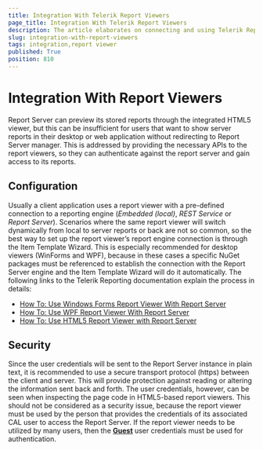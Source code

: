 ```yaml
---
title: Integration With Telerik Report Viewers
page_title: Integration With Telerik Report Viewers
description: The article elaborates on connecting and using Telerik Report Server from a Telerik Report Viewer
slug: integration-with-report-viewers
tags: integration,report viewer
published: True
position: 810
---
```


# Integration With Report Viewers

Report Server can preview its stored reports through the integrated HTML5 viewer, but this can be insufficient for users that want to show server reports in their desktop or web application without redirecting to Report Server manager. This is addressed by providing the necessary APIs to the report viewers, so they can authenticate against the report server and gain access to its reports. 

## Configuration ##
Usually a client application uses a report viewer with a pre-defined connection to a reporting engine (*Embedded (local)*, *REST Service* or *Report Server*). Scenarios where the same report viewer will switch dynamically from local to server reports or back are not so common, so the best way to set up the report viewer’s report engine connection is through the Item Template Wizard. This is especially recommended for desktop viewers (WinForms and WPF), because in these cases a specific NuGet packages must be referenced to establish the connection with the Report Server engine and the Item Template Wizard will do it automatically. The following links to the Telerik Reporting documentation explain the process in details:
* [How To: Use Windows Forms Report Viewer With Report Server](https://docs.telerik.com/reporting/winforms-viewer-howto-use-it-with-reportserver)
* [How To: Use WPF Report Viewer With Report Server](https://docs.telerik.com/reporting/wpf-report-viewer-howto-use-it-with-reportserver)
* [How To: Use HTML5 Report Viewer with Report Server](https://docs.telerik.com/reporting/html5-report-viewer-howto-use-it-with-reportserver)

## Security ##
Since the user credentials will be sent to the Report Server instance in plain text, it is recommended to use a secure transport protocol (https) between the client and server. This will provide protection against reading or altering the information sent back and forth. 
The user credentials, however, can be seen when inspecting the page code in HTML5-based report viewers. This should not be considered as a security issue, because the report viewer must be used by the person that provides the credentials of its associated CAL user to access the Report Server. If the report viewer needs to be utilized by many users, then the [**Guest**](https://docs.telerik.com/report-server/implementer-guide/user-management/guest-user) user credentials must be used for authentication.
